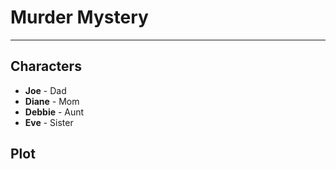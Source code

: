 # Murder Mystery

---

## Characters
- **Joe** - Dad
- **Diane** - Mom
- **Debbie** - Aunt
- **Eve** - Sister

## Plot



